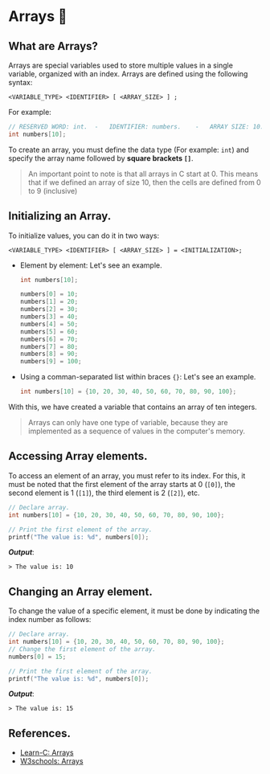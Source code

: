 # Arrays 📰
## What are Arrays?
Arrays are special variables used to store multiple values in a single variable, organized with an index. Arrays are defined using the following syntax:
```
<VARIABLE_TYPE> <IDENTIFIER> [ <ARRAY_SIZE> ] ;
```

For example:
```c
// RESERVED WORD: int.  -   IDENTIFIER: numbers.    -   ARRAY SIZE: 10.
int numbers[10];
```
To create an array, you must define the data type (For example: `int`) and specify the array name followed by **square brackets `[]`**.
> An important point to note is that all arrays in C start at 0. This means that if we defined an array of size 10, then the cells are defined from 0 to 9 (inclusive)

## Initializing an Array.
To initialize values, you can do it in two ways:
```
<VARIABLE_TYPE> <IDENTIFIER> [ <ARRAY_SIZE> ] = <INITIALIZATION>;
```

- Element by element: Let's see an example.
    ```c
    int numbers[10];

    numbers[0] = 10;
    numbers[1] = 20;
    numbers[2] = 30;
    numbers[3] = 40;
    numbers[4] = 50;
    numbers[5] = 60;
    numbers[6] = 70;
    numbers[7] = 80;
    numbers[8] = 90;
    numbers[9] = 100;
    ```
- Using a comman-separated list within braces `{}`: Let's see an example.
    ```c
    int numbers[10] = {10, 20, 30, 40, 50, 60, 70, 80, 90, 100};
    ```

With this, we have created a variable that contains an array of ten integers.
> Arrays can only have one type of variable, because they are implemented as a sequence of values in the computer's memory.

## Accessing Array elements.
To access an element of an array, you must refer to its index. For this, it must be noted that the first element of the array starts at 0 (`[0]`), the second element is 1 (`[1]`), the third element is 2 (`[2]`), etc.
```c
// Declare array.
int numbers[10] = {10, 20, 30, 40, 50, 60, 70, 80, 90, 100};

// Print the first element of the array.
printf("The value is: %d", numbers[0]);
```
***Output***:
```
> The value is: 10
```

## Changing an Array element.
To change the value of a specific element, it must be done by indicating the index number as follows:
```c
// Declare array.
int numbers[10] = {10, 20, 30, 40, 50, 60, 70, 80, 90, 100};            // numbers[0] is: 10.
// Change the first element of the array.
numbers[0] = 15;                                                        // Now numbers[0] is: 15.

// Print the first element of the array.
printf("The value is: %d", numbers[0]);
```
***Output***:
```
> The value is: 15
```

## References.
- [Learn-C: Arrays](https://www.learn-c.org/en/Arrays)
- [W3schools: Arrays](https://www.w3schools.com/c/c_arrays.php)